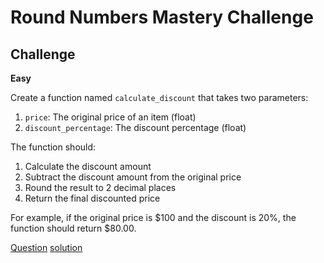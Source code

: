 # Round Numbers Mastery Challenge

## Challenge

**Easy**

Create a function named `calculate_discount` that takes two parameters:

1. `price`: The original price of an item (float)
2. `discount_percentage`: The discount percentage (float)

The function should:

1. Calculate the discount amount
2. Subtract the discount amount from the original price
3. Round the result to 2 decimal places
4. Return the final discounted price

For example, if the original price is $100 and the discount is 20%, the function should return $80.00.

[Question](q.py) [solution](solution.py)